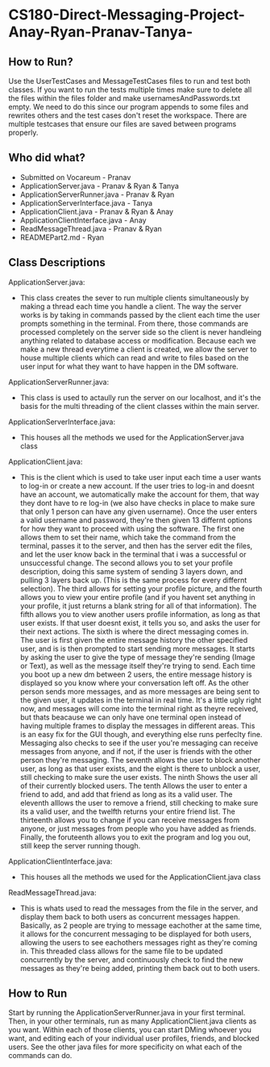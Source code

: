 # CS180-Direct-Messaging-Project-Anay-Ryan-Pranav-Tanya-

## How to Run?
Use the UserTestCases and MessageTestCases files to run and test both classes. If you want to run the tests multiple times make sure to delete all the files within the files folder and make usernamesAndPasswords.txt empty. We need to do this since our program appends to some files and rewrites others and the test cases don't reset the workspace. There are multiple testcases that ensure our files are saved between programs properly.


## Who did what?
- Submitted on Vocareum - Pranav
- ApplicationServer.java - Pranav & Ryan & Tanya
- ApplicationServerRunner.java - Pranav & Ryan
- ApplicationServerInterface.java - Tanya
- ApplicationClient.java - Pranav & Ryan & Anay
- ApplicationClientInterface.java - Anay
- ReadMessageThread.java - Pranav & Ryan
- READMEPart2.md - Ryan


## Class Descriptions
ApplicationServer.java:
- This class creates the sever to run multiple clients simultaneously by making a thread each time you handle a client.
The way the server works is by taking in commands passed by the client each time the user prompts something in the terminal.
From there, those commands are processed completely on the server side so the client is never handleing anything related to database access or modification.
Because each we make a new thread everytime a client is created, we allow the server to house multiple clients which can read and write to files based on the user input for what they want to have happen in the DM software.


ApplicationServerRunner.java:
- This class is used to actaully run the server on our localhost, and it's the basis for the multi threading of the client classes within the main server.

ApplicationServerInterface.java:
- This houses all the methods we used for the ApplicationServer.java class

ApplicationClient.java:
- This is the client which is used to take user input each time a user wants to log-in or create a new account.
If the user tries to log-in and doesnt have an account, we automatically make the account for them, that way they dont have to re log-in (we also have checks in place to make sure that only 1 person can have any given username).
Once the user enters a valid username and password, they're then given 13 differnt options for how they want to proceed with using the software.
The first one allows them to set their name, which take the command from the terminal, passes it to the server, and then has the server edit the files, and let the user know back in the terminal that i was a successful or unsuccessful change.
The second allows you to set your profile description, doing this same system of sending 3 layers down, and pulling 3 layers back up. (This is the same process for every differnt selection).
The third allows for setting your profile picture, and the fourth allows you to view your entire profile (and if you havent set anything in your profile, it just returns a blank string for all of that information).
The fifth allows you to view another users profile information, as long as that user exists. If that user doesnt exist, it tells you so, and asks the user for their next actions.
The sixth is where the direct messaging comes in. The user is first given the entire message history the other specified user, and is is then prompted to start sending more messages. It starts by asking the user to give the type of message they're sending (Image or Text), as well as the message itself they're trying to send.
Each time you boot up a new dm between 2 users, the entire message history is displayed so you know where your conversation left off. 
As the other person sends more messages, and as more messages are being sent to the given user, it updates in the terminal in real time. It's a little ugly right now, and messages will come into the terminal right as theyre received, but thats beacause we can only have one terminal open instead of having multiple frames to display the messages in different areas. This is an easy fix for the GUI though, and everything else runs perfeclty fine.
Messaging also checks to see if the user you're messaging can receive messages from anyone, and if not, if the user is friends with the other person they're messaging. 
The seventh allows the user to block another user, as long as that user exists, and the eight is there to unblock a user, still checking to make sure the user exists.
The ninth Shows the user all of their currently blocked users.
The tenth Allows the user to enter a friend to add, and add that friend as long as its a valid user.
The eleventh alllows the user to remove a friend, still checking to make sure its a valid user, and the twelfth returns your entire friend list.
The thirteenth allows you to change if you can receive messages from anyone, or just messages from people who you have added as friends.
Finally, the foruteenth allows you to exit the program and log you out, still keep the server running though.

ApplicationClientInterface.java:
- This houses all the methods we used for the ApplicationClient.java class


ReadMessageThread.java:
- This is whats used to read the messages from the file in the server, and display them back to both users as concurrent messages happen.
Basically, as 2 people are trying to message eachother at the same time, it allows for the concurrent messaging to be displayed for both users, allowing the users to see eachothers messages right as they're coming in.
This threaded class allows for the same file to be updated concurrently by the server, and continuously check to find the new messages as they're being added, printing them back out to both users.


## How to Run 
Start by running the ApplicationServerRunner.java in your first terminal. Then, in your other terminals, run as many ApplicationClient.java clients as you want. Within each of those clients, you can start DMing whoever you want, and editing each of your individual user profiles, friends, and blocked users. See the other java files for more specificity on what each of the commands can do.




